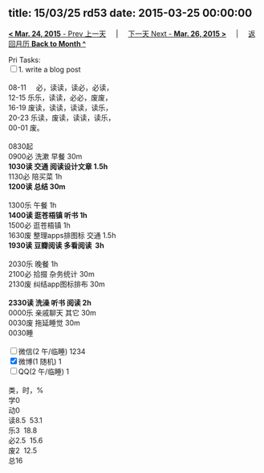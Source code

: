 title: 15/03/25 rd53
date: 2015-03-25 00:00:00
---
[**< Mar. 24, 2015** - Prev 上一天](/lifelogs/2015/03/d24.html) &nbsp; &nbsp; | &nbsp; &nbsp; [下一天 Next - **Mar. 26, 2015 >**](/lifelogs/2015/03/d26.html) &nbsp; &nbsp; |  &nbsp; &nbsp; [返回月历 **Back to Month ^**](/lifelogs/2015/03/index.html)
<br/><div>Pri Tasks:<br/><input type="checkbox" />1. write a blog post</div><div><div><br/></div>08-11     必，读读，读必，必读，<br/>12-15 乐乐，读读，必必，废废，<br/>16-19 废读，读读，读读，读乐，<br/>20-23 乐读，废读，读读，读乐，</div><div>00-01 废。<br/><div><br/></div>0830起<br/>0900必 洗漱 早餐 30m<br/><b>1030读 交通 阅读设计文章 1.5h<br/></b> 1130必 陪买菜 1h</div><div><b>1200读 总结 30m</b></div><div><div><br/></div>1300乐 午餐 1h</div><div><b>1400读 逛苍梧镇 听书 1h</b></div><div>1500必 逛苍梧镇 1h</div><div>1630废 整理apps排图标 交通 1.5h</div><div><b>1930读 豆瓣阅读 多看阅读  3h</b><br/><div><br/></div>2030乐 晚餐 1h</div><div>2100必 拾掇 杂务统计 30m</div><div>2130废 纠结app图标排布 30m</div><div><br/><b>2330读 洗澡 听书 阅读 2h</b></div><div>0000乐 亲戚聊天 其它 30m</div><div>0030废 拖延睡觉 30m</div><div>0030睡</div><div><br/><input type="checkbox" />微信(2 午/临睡) 1234<br/><input type="checkbox" checked="true" />微博(1 随机) 1<br/><input type="checkbox" />QQ(2 午/临睡) 1<br/><div><br/></div>类，时，%<br/>学0<br/>动0<br/>读8.5  53.1<br/>乐3  18.8<br/>必2.5  15.6<br/>废2  12.5<br/>总16</div>
